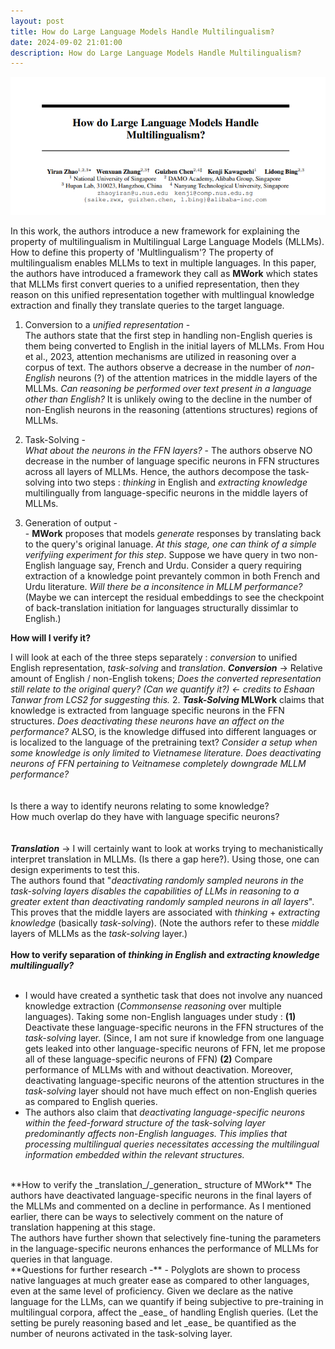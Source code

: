 ```yaml
---
layout: post
title: How do Large Language Models Handle Multilingualism?
date: 2024-09-02 21:01:00
description: How do Large Language Models Handle Multilingualism?
---
```



<div style="text-align: center;">
    <img src="/assets/papers/zhao2024multilingualism/header.png" alt="paper_header">
</div>


In this work, the authors introduce a new framework for explaining the property of multilingualism in Multilingual Large Language Models (MLLMs). How to define this property of 'Multlingualism'? The property of multilingualism enables MLLMs to text in multiple languages. In this paper, the authors have introduced a framework they call as **MWork** which states that MLLMs first convert queries to a unified representation, then they reason on this unified representation together with multlingual knowledge extraction and finally they translate queries to the target language.

1. Conversion to a _unified representation_ - <br>
   The authors state that the first step in handling non-English queries is them being converted to English in the initial layers of MLLMs.  From Hou et al., 2023, attention mechanisms are utilized in reasoning over a corpus of text. The authors observe a decrease in the number of _non-English_ neurons (?) of the attention matrices in the middle layers of the MLLMs.  _Can reasoning be performed over text present in a language other than English?_ It is unlikely owing to the decline in the number of non-English neurons in the reasoning (attentions structures) regions of MLLMs.

2. Task-Solving - <br>
  _What about the neurons in the FFN layers?_ - The authors observe NO decrease in the number of language specific neurons in FFN structures across all layers of MLLMs. Hence, the authors decompose the task-solving into two steps : _thinking_ in English and _extracting knowledge_ multilingually from language-specific neurons in the middle layers of MLLMs.

3. Generation of output - <br>-
	**MWork** proposes that models _generate_ responses by translating back to the query's original lanuage. _At this stage, one can think of a simple verifyiing experiment for this step_. Suppose we have query in two non-English language say, French and Urdu. Consider a query requiring extraction of a knowledge point prevantely common in both French and Urdu literature. _Will there be a inconsitence in MLLM performance?_ (Maybe we can intercept the residual embeddings to see the checkpoint of back-translation initiation for languages structurally dissimlar to English.)


**How will I verify it?**

 I will look at each of the three steps separately : _conversion_ to unified English representation, _task-solving_ and _translation_. **_Conversion_** -> Relative amount of English / non-English tokens; _Does the converted representation still relate to the original query? (Can we quantify it?) <- credits to Eshaan Tanwar from LCS2 for suggesting this._ 2.  **_Task-Solving_ MLWork** claims that knowledge is extracted from language specific neurons in the FFN structures. _Does deactivating these neurons have an affect on the performance?_ ALSO, is the knowledge diffused into different languages or is localized to the language of the pretraining text? _Consider a setup when some knowledge is only limited to Vietnamese literature. Does deactivating neurons of FFN pertaining to Veitnamese completely downgrade MLLM performance?_<br><br><br>
		Is there a way to identify neurons relating to some knowledge?<br>
        How much overlap do they have with language specific neurons?<br><br><br>
_**Translation**_ -> I will certainly want to look at works trying to mechanistically interpret translation in MLLMs. (Is there a gap here?). Using those, one can design experiments to test this.
<br>
The authors found that "_deactivating randomly sampled neurons in the task-solving layers disables the capabilities of LLMs in reasoning to a greater extent than deactivating randomly sampled neurons in all layers_". This proves that the middle layers are associated with _thinking_ + _extracting knowledge_ (basically _task-solving_). (Note the authors refer to these _middle_ layers of MLLMs as the _task-solving_ layer.) <br><br>
**How to verify separation of _thinking in English_ and _extracting knowledge multilingually?_** <br><br>
- I would have created a synthetic task that does not involve any nuanced knowledge extraction (_Commonsense reasoning_ over multiple languages). Taking some non-English languages under study :  **(1)** Deactivate these language-specific neurons in the FFN structures of the _task-solving_ layer. (Since, I am not sure if knowledge from one language gets leaked into other language-specific neurons of FFN, let me propose all of these language-specific neurons of FFN) **(2)** Compare performance of MLLMs with and without deactivation.
  Moreover, deactivating language-specific neurons of the attention structures in the _task-solving_ layer should not have much effect on non-English queries as compared to English queries.
- The authors also claim that _deactivating language-specific neurons within the feed-forward structure of the task-solving layer predominantly affects non-English languages. This implies that processing multilingual queries necessitates accessing the multilingual information embedded within the relevant structures._
<br>
**How to verify the _translation_/_generation_ structure of MWork**
The authors have deactivated language-specific neurons in the final layers of the MLLMs and commented on a decline in performance. As I mentioned earlier, there can be ways to selectively comment on the nature of translation happening at this stage.
<br>
The authors have further shown that selectively fine-tuning the parameters in the language-specific neurons enhances the performance of MLLMs for queries in that language.
<br>
**Questions for further research -**
- Polyglots are shown to process native languages at much greater ease as compared to other languages, even at the same level of proficiency. Given we declare as the native language for the LLMs, can we quantify if being subjective to pre-training in multilingual corpora, affect the _ease_ of handling English queries. (Let the setting be purely reasoning based and let _ease_ be quantified as the number of neurons activated in the task-solving layer.
